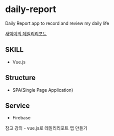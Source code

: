 # daily-report

Daily Report app to record and review my daily life

[새박이의 데일리리포트](https://new-daily-report-1feec.firebaseapp.com/)

## SKILL

 * Vue.js
 
## Structure

 * SPA(Single Page Application)
 
## Service

 * Firebase


참고 강의 - vue.js로 데일리리포트 앱 만들기
